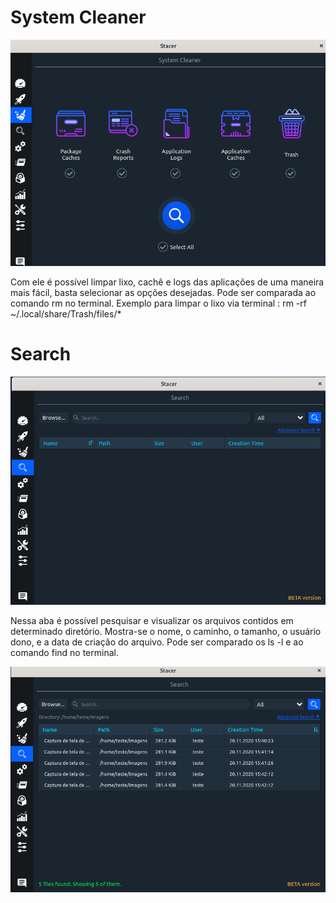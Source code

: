 
# System Cleaner


<img src="docs/estela/stacer_cleaner.png">


Com ele é possível limpar lixo, cachê e logs das aplicações de uma maneira mais fácil, basta selecionar as opções desejadas.
Pode ser comparada ao comando rm no terminal.
Exemplo para limpar o lixo via terminal : rm -rf ~/.local/share/Trash/files/*


# Search

<img src="docs/estela/stacer_search.png">


Nessa aba é possível pesquisar e visualizar os arquivos contidos em determinado diretório. Mostra-se o nome, o caminho, o tamanho, o usuário dono, e a data de criação do arquivo.
Pode ser comparado os ls -l e ao comando find no terminal.

<img src="docs/estela/staver_search.3.png">


